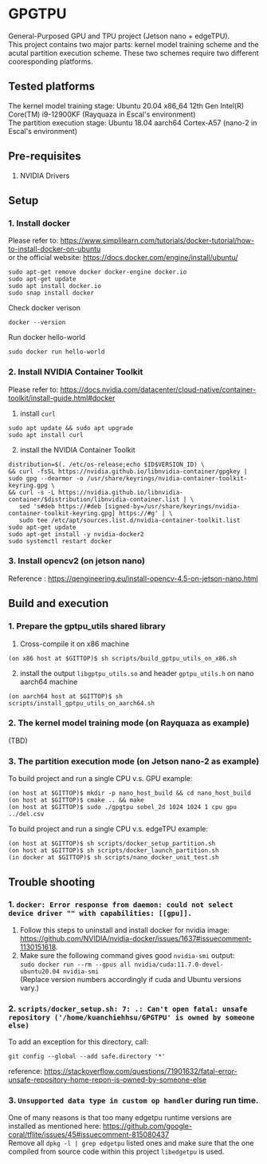 # GPGTPU
General-Purposed GPU and TPU project (Jetson nano + edgeTPU). \
This project contains two major parts: kernel model training scheme and the acutal partition execution scheme. These two schemes require two different cooresponding platforms. 

## Tested platforms
The kernel model training stage: Ubuntu 20.04 x86_64 12th Gen Intel(R) Core(TM) i9-12900KF (Rayquaza in Escal's environment) \
The partition execution stage: Ubuntu 18.04 aarch64 Cortex-A57 (nano-2 in Escal's environment)


## Pre-requisites
1. NVIDIA Drivers

## Setup
### 1. Install docker
Please refer to: https://www.simplilearn.com/tutorials/docker-tutorial/how-to-install-docker-on-ubuntu \
or the official website: https://docs.docker.com/engine/install/ubuntu/

```
sudo apt-get remove docker docker-engine docker.io
sudo apt-get update
sudo apt install docker.io
sudo snap install docker
```
Check docker verison
```
docker --version
```
Run docker hello-world
```
sudo docker run hello-world
```

### 2. Install NVIDIA Container Toolkit 
Please refer to: https://docs.nvidia.com/datacenter/cloud-native/container-toolkit/install-guide.html#docker

1. install ```curl```
```
sudo apt update && sudo apt upgrade
sudo apt install curl
```
2. install the NVIDIA Container Toolkit
``` 
distribution=$(. /etc/os-release;echo $ID$VERSION_ID) \
&& curl -fsSL https://nvidia.github.io/libnvidia-container/gpgkey | sudo gpg --dearmor -o /usr/share/keyrings/nvidia-container-toolkit-keyring.gpg \
&& curl -s -L https://nvidia.github.io/libnvidia-container/$distribution/libnvidia-container.list | \
   sed 's#deb https://#deb [signed-by=/usr/share/keyrings/nvidia-container-toolkit-keyring.gpg] https://#g' | \
   sudo tee /etc/apt/sources.list.d/nvidia-container-toolkit.list
sudo apt-get update
sudo apt-get install -y nvidia-docker2
sudo systemctl restart docker
```

### 3. Install opencv2 (on jetson nano)
Reference : https://qengineering.eu/install-opencv-4.5-on-jetson-nano.html

## Build and execution
### 1. Prepare the gptpu_utils shared library
1. Cross-compile it on x86 machine
```
(on x86 host at $GITTOP)$ sh scripts/build_gptpu_utils_on_x86.sh
```
2. install the output ```libgptpu_utils.so``` and header ```gptpu_utils.h``` on nano aarch64 machine
```
(on aarch64 host at $GITTOP)$ sh scripts/install_gptpu_utils_on_aarch64.sh
```

### 2. The kernel model training mode (on Rayquaza as example)
(TBD)
### 3. The partition execution mode (on Jetson nano-2 as example)
To build project and run a single CPU v.s. GPU example:
```
(on host at $GITTOP)$ mkdir -p nano_host_build && cd nano_host_build
(on host at $GITTOP)$ cmake .. && make
(on host at $GITTOP)$ sudo ./gpgtpu sobel_2d 1024 1024 1 cpu gpu ../del.csv
```

To build project and run a single CPU v.s. edgeTPU example:
```
(on host at $GITTOP)$ sh scripts/docker_setup_partition.sh
(on host at $GITTOP)$ sh scripts/docker_launch_partition.sh
(in docker at $GITTOP)$ sh scripts/nano_docker_unit_test.sh
```


## Trouble shooting
### 1. ```docker: Error response from daemon: could not select device driver "" with capabilities: [[gpu]].``` 
1. Follow this steps to uninstall and install docker for nvidia image: https://github.com/NVIDIA/nvidia-docker/issues/1637#issuecomment-1130151618. 
2. Make sure the following command gives good ```nvidia-smi``` output: \
```sudo docker run --rm --gpus all nvidia/cuda:11.7.0-devel-ubuntu20.04 nvidia-smi``` \
(Replace version numbers accordingly if cuda and Ubuntu versions vary.)

### 2. ```scripts/docker_setup.sh: 7: .: Can't open fatal: unsafe repository ('/home/kuanchiehhsu/GPGTPU' is owned by someone else)```
To add an exception for this directory, call:
```
git config --global --add safe.directory '*'
```
reference: https://stackoverflow.com/questions/71901632/fatal-error-unsafe-repository-home-repon-is-owned-by-someone-else

### 3. ```Unsupported data type in custom op handler``` during run time.
One of many reasons is that too many edgetpu runtime versions are installed as mentioned here: https://github.com/google-coral/tflite/issues/45#issuecomment-815080437 \
Remove all ```dpkg -l | grep edgetpu``` listed ones and make sure that the one compiled from source code within this project ```libedgetpu``` is used.
